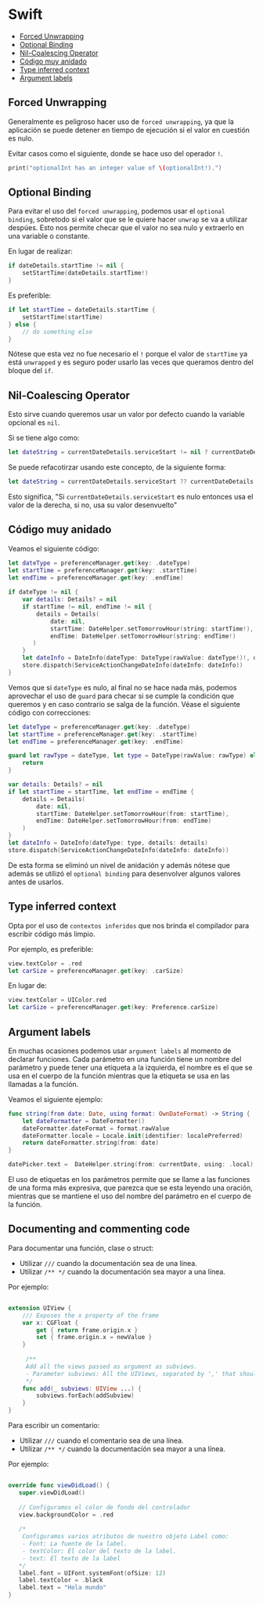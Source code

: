 Swift
==============

* [Forced Unwrapping](#forced-unwrapping)
* [Optional Binding](#optional-binding)
* [Nil-Coalescing Operator](#nil-coalescing-operator)
* [Código muy anidado](#código-muy-anidado)
* [Type inferred context](#type-inferred-context)
* [Argument labels](#argument-labels)


Forced Unwrapping
-------------

Generalmente es peligroso hacer uso de `forced unwrapping`, ya que la aplicación se puede detener en tiempo de ejecución si el valor en cuestión es nulo. 

Evitar casos como el siguiente, donde se hace uso del operador `!`.

```swift
print("optionalInt has an integer value of \(optionalInt!).")
```

Optional Binding
--------------

Para evitar el uso del `forced unwrapping`, podemos usar el `optional binding`, sobretodo si el valor que se le quiere hacer `unwrap` se va a utilizar despúes. Esto nos permite checar que el valor no sea nulo y extraerlo en una variable o constante.

En lugar de realizar:
```swift
if dateDetails.startTime != nil {
    setStartTime(dateDetails.startTime!)
}
```
Es preferible:

```swift
if let startTime = dateDetails.startTime {
    setStartTime(startTime)
} else {
    // do something else
}
```

Nótese que esta vez no fue necesario el `!` porque el valor de `startTime` ya está `unwrapped` y es seguro poder usarlo las veces que queramos dentro del bloque del `if`.

 Nil-Coalescing Operator
----------------

Esto sirve cuando queremos usar un valor por defecto cuando la variable opcional es `nil`.

Si se tiene algo como: 

```swift
let dateString = currentDateDetails.serviceStart != nil ? currentDateDetails.serviceStart : currentDateDetails.startTime
```

Se puede refacotirzar usando este concepto, de la siguiente forma:

```swift
let dateString = currentDateDetails.serviceStart ?? currentDateDetails.startTime
```

Esto significa, "Si `currentDateDetails.serviceStart` es nulo entonces usa el valor de la derecha, si no, usa su valor desenvuelto"

Código muy anidado
----------

Veamos el siguiente código:

```swift
let dateType = preferenceManager.get(key: .dateType)
let startTime = preferenceManager.get(key: .startTime)
let endTime = preferenceManager.get(key: .endTime)
 
if dateType != nil {
    var details: Details? = nil
    if startTime != nil, endTime != nil {
        details = Details(
            date: nil,
            startTime: DateHelper.setTomorrowHour(string: startTime!),
            endTime: DateHelper.setTomorrowHour(string: endTime!)
       )
    }
    let dateInfo = DateInfo(dateType: DateType(rawValue: dateType!)!, details: details)
    store.dispatch(ServiceActionChangeDateInfo(dateInfo: dateInfo))
}
```

Vemos que si `dateType` es nulo, al final no se hace nada más, podemos aprovechar el uso de `guard` para checar si se cumple la condición que queremos y en caso contrario se salga de la función. Véase el siguiente código con correcciones:

```swift
let dateType = preferenceManager.get(key: .dateType)
let startTime = preferenceManager.get(key: .startTime)
let endTime = preferenceManager.get(key: .endTime)

guard let rawType = dateType, let type = DateType(rawValue: rawType) else {
    return
}

var details: Details? = nil
if let startTime = startTime, let endTime = endTime {
    details = Details(
        date: nil,
        startTime: DateHelper.setTomorrowHour(from: startTime),
        endTime: DateHelper.setTomorrowHour(from: endTime)
    )
}
let dateInfo = DateInfo(dateType: type, details: details)
store.dispatch(ServiceActionChangeDateInfo(dateInfo: dateInfo))
```

De esta forma se eliminó un nivel de anidación y además nótese que además se utilizó el `optional binding` para desenvolver algunos valores antes de usarlos.

Type inferred context
---------------

Opta por el uso de `contextos inferidos` que nos brinda el compilador para escribir código más limpio.

Por ejemplo, es preferible:

```swift
view.textColor = .red
let carSize = preferenceManager.get(key: .carSize)
```

En lugar de:

```swift
view.textColor = UIColor.red
let carSize = preferenceManager.get(key: Preference.carSize)
```

Argument labels
-----------

En muchas ocasiones podemos usar `argument labels` al momento de declarar funciones. Cada parámetro en una función tiene un nombre del parámetro y puede tener una etiqueta a la izquierda, el nombre es el que se usa en el cuerpo de la función mientras que la etiqueta se usa en las llamadas a la función.

Veamos el siguiente ejemplo:

```swift
func string(from date: Date, using format: OwnDateFormat) -> String {
    let dateFormatter = DateFormatter()
    dateFormatter.dateFormat = format.rawValue
    dateFormatter.locale = Locale.init(identifier: localePreferred)
    return dateFormatter.string(from: date)
}

datePicker.text =  DateHelper.string(from: currentDate, using: .local)
```

El uso de etiquetas en los parámetros permite que se llame a las funciones de una forma más expresiva, que parezca que se esta leyendo una oración, mientras que se mantiene el uso del nombre del parámetro en el cuerpo de la función.

Documenting and commenting code
-----------

Para documentar una función, clase o struct:
* Utilizar ```///``` cuando la documentación sea de una línea.
* Utilizar ```/** */``` cuando la documentación sea mayor a una línea.

Por ejemplo: 

```swift

extension UIView {
    /// Exposes the x property of the frame
    var x: CGFloat {
        get { return frame.origin.x }
        set { frame.origin.x = newValue }
    }
    
     /**
     Add all the views passed as argument as subviews.
     - Parameter subviews: All the UIViews, separated by ',' that should be added as subviews.
     */
    func add(_ subviews: UIView ...) {
        subviews.forEach(addSubview)
    }
}
```

Para escribir un comentario:
* Utilizar ```///``` cuando el comentario sea de una línea.
* Utilizar ```/** */``` cuando la documentación sea mayor a una línea.

Por ejemplo:

```swift

override func viewDidLoad() {
   super.viewDidLoad()
   
   // Configuramos el color de fondo del controlador
   view.backgroundColor = .red
   
   /*
    Configuramos varios atributos de nuestro objeto Label como: 
    - Font: La fuente de la label.
    - textColor: El color del texto de la label.
    - text: El texto de la label
   */
   label.font = UIFont.systemFont(ofSize: 12)
   label.textColor = .black
   label.text = "Hola mundo"
}
```

